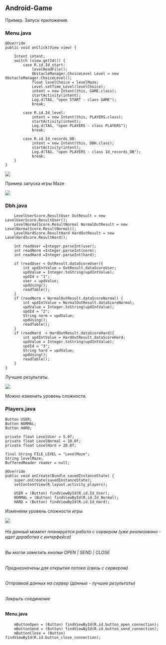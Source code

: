 ## Android-Game
Пример. Запуск приложения.

### Menu.java

    @Override
    public void onClick(View view) {

        Intent intent;
        switch (view.getId()) {                                                                     
            case R.id.Id_start:
                levelReadFile();
                ObstacleManager.ChoiceLevel Level = new ObstacleManager.ChoiceLevel();
                float levelChoice = levelMaze;
                Level.setTime_Level(levelChoice);
                intent = new Intent(this, GAME.class);
                startActivity(intent);
                Log.d(TAG, "open START - class GAME");
                break;

            case R.id.Id_level:
                intent = new Intent(this, PLAYERS.class);
                startActivity(intent);
                Log.d(TAG, "open PLAYERS - class PLAYERS");
                break;
                
            case R.id.Id_records_DB:
                intent = new Intent(this, DBH.class);
                startActivity(intent);
                Log.d(TAG, "open PLAYERS - class Id_records_DB");
                break;
        }
    }
    

![](https://github.com/ilinoa/Android-Game/blob/master/image/4.jpeg)

Пример запуска игры Maze

![](https://github.com/ilinoa/Android-Game/blob/master/image/1.jpeg)

### Dbh.java

        LevelUserScore.ResultUser OutResult = new LevelUserScore.ResultUser();
        LevelNormalScore.ResultNormal NormalOutResult = new LevelNormalScore.ResultNormal();
        LevelHardScore.ResultHard HardOutResult = new LevelHardScore.ResultHard();

        int readUser =Integer.parseInt(user);
        int readNorm =Integer.parseInt(norm);
        int readHard =Integer.parseInt(hard);

        if (readUser < OutResult.dataScoreUser){
            int updIntValue = OutResult.dataScoreUser;
            updValue = Integer.toString(updIntValue);
            updId = "1";
            user = updValue;
            updUsing();
            readTable();
        }
        if (readNorm < NormalOutResult.dataScoreNormal) {
            int updIntValue = NormalOutResult.dataScoreNormal;
            updValue = Integer.toString(updIntValue);
            updId = "2";
            String norm = updValue;
            updUsing();
            readTable();
        }
        if (readHard  < HardOutResult.dataScoreHard){
            int updIntValue = HardOutResult.dataScoreHard;
            updValue = Integer.toString(updIntValue);
            updId = "3";
            String hard = updValue;
            updUsing();
            readTable();
        }
    }

Лучшие результаты.

![](https://github.com/ilinoa/Android-Game/blob/master/image/3.jpeg)


Можно изменить уровень сложности.

### Players.java

    Button USER;
    Button NORMAL;
    Button HARD;

    private float LevelUser = 5.0f;
    private float LevelNormal = 10.0f;
    private float LevelHard = 20.0f;

    final String FILE_LEVEL = "LevelMaze";
    String levelMaze;
    BufferedReader reader = null;
    
    @Override
    public void onCreate(Bundle savedInstanceState) {
        super.onCreate(savedInstanceState);
        setContentView(R.layout.activity_players);

        USER = (Button) findViewById(R.id.Id_User);
        NORMAL = (Button) findViewById(R.id.Id_Normal);
        HARD = (Button) findViewById(R.id.Id_Hard);
 
Изменяем уровень сложности игры

![](https://github.com/ilinoa/Android-Game/blob/master/image/2.jpeg)


###### На данный момент планируется работа с сервером (уже реализовано - идет доработка с интерфейса)
######  Вы могли заметить кнопки OPEN | SEND | CLOSE
######  Предназначены для открытия потока (связь с сервером)
######  Отправкой данных на сервер (данные - лучшие результаты)
######  Закрыть соединение

#### Menu.java

        mButtonOpen = (Button) findViewById(R.id.button_open_connection);
        mButtonSend = (Button) findViewById(R.id.button_send_connection);
        mButtonClose = (Button) findViewById(R.id.button_close_connection);



